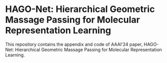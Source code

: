 # HAGO-Net: Hierarchical Geometric Massage Passing for Molecular Representation Learning

This repository contains the appendix and code of AAAI'24 paper, HAGO-Net: Hierarchical Geometric Massage Passing for Molecular Representation Learning. 
